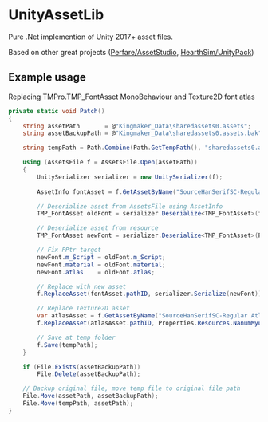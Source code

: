 # UnityAssetLib
Pure .Net implemention of Unity 2017+ asset files.

Based on other great projects ([Perfare/AssetStudio](https://github.com/Perfare/AssetStudio), [HearthSim/UnityPack](https://github.com/HearthSim/UnityPack))

## Example usage
Replacing TMPro.TMP_FontAsset MonoBehaviour and Texture2D font atlas

```c#
private static void Patch()
{
    string assetPath       = @"Kingmaker_Data\sharedassets0.assets";
    string assetBackupPath = @"Kingmaker_Data\sharedassets0.assets.bak";

    string tempPath = Path.Combine(Path.GetTempPath(), "sharedassets0.assets");

    using (AssetsFile f = AssetsFile.Open(assetPath))
    {
        UnitySerializer serializer = new UnitySerializer(f);
        
        AssetInfo fontAsset = f.GetAssetByName("SourceHanSerifSC-Regular");

        // Deserialize asset from AssetsFile using AssetInfo
        TMP_FontAsset oldFont = serializer.Deserialize<TMP_FontAsset>(fontAsset);

        // Deserialize asset from resource
        TMP_FontAsset newFont = serializer.Deserialize<TMP_FontAsset>(Properties.Resources.NanumMyungjo_monobehaviour);

        // Fix PPtr target
        newFont.m_Script = oldFont.m_Script;
        newFont.material = oldFont.material;
        newFont.atlas    = oldFont.atlas;

        // Replace with new asset
        f.ReplaceAsset(fontAsset.pathID, serializer.Serialize(newFont));

        // Replace Texture2D asset
        var atlasAsset = f.GetAssetByName("SourceHanSerifSC-Regular Atlas");
        f.ReplaceAsset(atlasAsset.pathID, Properties.Resources.NanumMyungjo_texture);

        // Save at temp folder
        f.Save(tempPath);
    }

    if (File.Exists(assetBackupPath))
        File.Delete(assetBackupPath);

    // Backup original file, move temp file to original file path
    File.Move(assetPath, assetBackupPath);
    File.Move(tempPath, assetPath);
}
```
